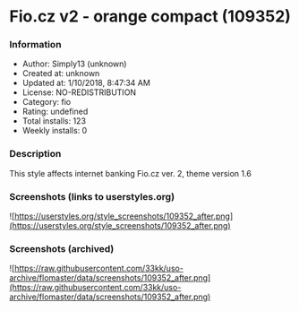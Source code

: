 # Fio.cz v2 - orange compact (109352)

### Information
- Author: Simply13 (unknown)
- Created at: unknown
- Updated at: 1/10/2018, 8:47:34 AM
- License: NO-REDISTRIBUTION
- Category: fio
- Rating: undefined
- Total installs: 123
- Weekly installs: 0


### Description
This style affects internet banking Fio.cz ver. 2, theme version 1.6


### Screenshots (links to userstyles.org)
![https://userstyles.org/style_screenshots/109352_after.png](https://userstyles.org/style_screenshots/109352_after.png)


### Screenshots (archived)
![https://raw.githubusercontent.com/33kk/uso-archive/flomaster/data/screenshots/109352_after.png](https://raw.githubusercontent.com/33kk/uso-archive/flomaster/data/screenshots/109352_after.png)
